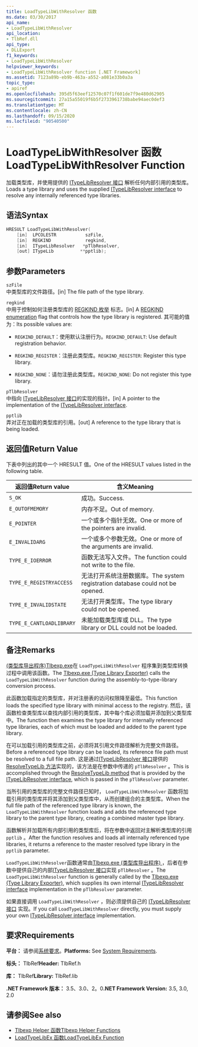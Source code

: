 ```yaml
---
title: LoadTypeLibWithResolver 函数
ms.date: 03/30/2017
api_name:
- LoadTypeLibWithResolver
api_location:
- TlbRef.dll
api_type:
- DLLExport
f1_keywords:
- LoadTypeLibWithResolver
helpviewer_keywords:
- LoadTypeLibWithResolver function [.NET Framework]
ms.assetid: 7123a89b-eb9b-463a-a552-a081e33b0a3a
topic_type:
- apiref
ms.openlocfilehash: 395d5f63eef12570c07f1f601de7f9e480d62905
ms.sourcegitcommit: 27a15a55019f6b5f2733961738babe94aec0def3
ms.translationtype: MT
ms.contentlocale: zh-CN
ms.lasthandoff: 09/15/2020
ms.locfileid: "90540500"
---
```

# <a name="loadtypelibwithresolver-function"></a><span data-ttu-id="42c99-102">LoadTypeLibWithResolver 函数</span><span class="sxs-lookup"><span data-stu-id="42c99-102">LoadTypeLibWithResolver Function</span></span>
<span data-ttu-id="42c99-103">加载类型库，并使用提供的 [ITypeLibResolver 接口](itypelibresolver-interface.md) 解析任何内部引用的类型库。</span><span class="sxs-lookup"><span data-stu-id="42c99-103">Loads a type library and uses the supplied [ITypeLibResolver interface](itypelibresolver-interface.md) to resolve any internally referenced type libraries.</span></span>  
  
## <a name="syntax"></a><span data-ttu-id="42c99-104">语法</span><span class="sxs-lookup"><span data-stu-id="42c99-104">Syntax</span></span>  
  
```cpp  
HRESULT LoadTypeLibWithResolver(  
    [in]  LPCOLESTR           szFile,  
    [in]  REGKIND             regkind,  
    [in]  ITypeLibResolver   *pTlbResolver,  
    [out] ITypeLib          **pptlib);  
```  
  
## <a name="parameters"></a><span data-ttu-id="42c99-105">参数</span><span class="sxs-lookup"><span data-stu-id="42c99-105">Parameters</span></span>  
 `szFile`  
 <span data-ttu-id="42c99-106">中类型库的文件路径。</span><span class="sxs-lookup"><span data-stu-id="42c99-106">[in] The file path of the type library.</span></span>  
  
 `regkind`  
 <span data-ttu-id="42c99-107">中用于控制如何注册类型库的 [REGKIND 枚举](/windows/win32/api/oleauto/ne-oleauto-regkind) 标志。</span><span class="sxs-lookup"><span data-stu-id="42c99-107">[in] A [REGKIND enumeration](/windows/win32/api/oleauto/ne-oleauto-regkind) flag that controls how the type library is registered.</span></span> <span data-ttu-id="42c99-108">其可能的值为：</span><span class="sxs-lookup"><span data-stu-id="42c99-108">Its possible values are:</span></span>  
  
- <span data-ttu-id="42c99-109">`REGKIND_DEFAULT`：使用默认注册行为。</span><span class="sxs-lookup"><span data-stu-id="42c99-109">`REGKIND_DEFAULT`: Use default registration behavior.</span></span>  
  
- <span data-ttu-id="42c99-110">`REGKIND_REGISTER`：注册此类型库。</span><span class="sxs-lookup"><span data-stu-id="42c99-110">`REGKIND_REGISTER`: Register this type library.</span></span>  
  
- <span data-ttu-id="42c99-111">`REGKIND_NONE`：请勿注册此类型库。</span><span class="sxs-lookup"><span data-stu-id="42c99-111">`REGKIND_NONE`: Do not register this type library.</span></span>  
  
 `pTlbResolver`  
 <span data-ttu-id="42c99-112">中指向 [ITypeLibResolver 接口](itypelibresolver-interface.md)的实现的指针。</span><span class="sxs-lookup"><span data-stu-id="42c99-112">[in] A pointer to the implementation of the [ITypeLibResolver interface](itypelibresolver-interface.md).</span></span>  
  
 `pptlib`  
 <span data-ttu-id="42c99-113">弄对正在加载的类型库的引用。</span><span class="sxs-lookup"><span data-stu-id="42c99-113">[out] A reference to the type library that is being loaded.</span></span>  
  
## <a name="return-value"></a><span data-ttu-id="42c99-114">返回值</span><span class="sxs-lookup"><span data-stu-id="42c99-114">Return Value</span></span>  
 <span data-ttu-id="42c99-115">下表中列出的其中一个 HRESULT 值。</span><span class="sxs-lookup"><span data-stu-id="42c99-115">One of the HRESULT values listed in the following table.</span></span>  
  
|<span data-ttu-id="42c99-116">返回值</span><span class="sxs-lookup"><span data-stu-id="42c99-116">Return value</span></span>|<span data-ttu-id="42c99-117">含义</span><span class="sxs-lookup"><span data-stu-id="42c99-117">Meaning</span></span>|  
|------------------|-------------|  
|`S_OK`|<span data-ttu-id="42c99-118">成功。</span><span class="sxs-lookup"><span data-stu-id="42c99-118">Success.</span></span>|  
|`E_OUTOFMEMORY`|<span data-ttu-id="42c99-119">内存不足。</span><span class="sxs-lookup"><span data-stu-id="42c99-119">Out of memory.</span></span>|  
|`E_POINTER`|<span data-ttu-id="42c99-120">一个或多个指针无效。</span><span class="sxs-lookup"><span data-stu-id="42c99-120">One or more of the pointers are invalid.</span></span>|  
|`E_INVALIDARG`|<span data-ttu-id="42c99-121">一个或多个参数无效。</span><span class="sxs-lookup"><span data-stu-id="42c99-121">One or more of the arguments are invalid.</span></span>|  
|`TYPE_E_IOERROR`|<span data-ttu-id="42c99-122">函数无法写入文件。</span><span class="sxs-lookup"><span data-stu-id="42c99-122">The function could not write to the file.</span></span>|  
|`TYPE_E_REGISTRYACCESS`|<span data-ttu-id="42c99-123">无法打开系统注册数据库。</span><span class="sxs-lookup"><span data-stu-id="42c99-123">The system registration database could not be opened.</span></span>|  
|`TYPE_E_INVALIDSTATE`|<span data-ttu-id="42c99-124">无法打开类型库。</span><span class="sxs-lookup"><span data-stu-id="42c99-124">The type library could not be opened.</span></span>|  
|`TYPE_E_CANTLOADLIBRARY`|<span data-ttu-id="42c99-125">未能加载类型库或 DLL。</span><span class="sxs-lookup"><span data-stu-id="42c99-125">The type library or DLL could not be loaded.</span></span>|  
  
## <a name="remarks"></a><span data-ttu-id="42c99-126">备注</span><span class="sxs-lookup"><span data-stu-id="42c99-126">Remarks</span></span>  
 <span data-ttu-id="42c99-127">[ (类型库导出程序)Tlbexp.exe](../../tools/tlbexp-exe-type-library-exporter.md)在 `LoadTypeLibWithResolver` 程序集到类型库转换过程中调用该函数。</span><span class="sxs-lookup"><span data-stu-id="42c99-127">The [Tlbexp.exe (Type Library Exporter)](../../tools/tlbexp-exe-type-library-exporter.md) calls the `LoadTypeLibWithResolver` function during the assembly-to-type-library conversion process.</span></span>  
  
 <span data-ttu-id="42c99-128">此函数加载指定的类型库，并对注册表的访问权限降至最低。</span><span class="sxs-lookup"><span data-stu-id="42c99-128">This function loads the specified type library with minimal access to the registry.</span></span> <span data-ttu-id="42c99-129">然后，该函数检查类型库以查找内部引用的类型库，其中每个库必须加载并添加到父类型库中。</span><span class="sxs-lookup"><span data-stu-id="42c99-129">The function then examines the type library for internally referenced type libraries, each of which must be loaded and added to the parent type library.</span></span>  
  
 <span data-ttu-id="42c99-130">在可以加载引用的类型库之前，必须将其引用文件路径解析为完整文件路径。</span><span class="sxs-lookup"><span data-stu-id="42c99-130">Before a referenced type library can be loaded, its reference file path must be resolved to a full file path.</span></span> <span data-ttu-id="42c99-131">这是通过[ITypeLibResolver 接口](itypelibresolver-interface.md)提供的[ResolveTypeLib 方法](resolvetypelib-method.md)实现的，该方法是在参数中传递的 `pTlbResolver` 。</span><span class="sxs-lookup"><span data-stu-id="42c99-131">This is accomplished through the [ResolveTypeLib method](resolvetypelib-method.md) that is provided by the [ITypeLibResolver interface](itypelibresolver-interface.md), which is passed in the `pTlbResolver` parameter.</span></span>  
  
 <span data-ttu-id="42c99-132">当所引用的类型库的完整文件路径已知时， `LoadTypeLibWithResolver` 函数将加载引用的类型库并将其添加到父类型库中，从而创建组合的主类型库。</span><span class="sxs-lookup"><span data-stu-id="42c99-132">When the full file path of the referenced type library is known, the `LoadTypeLibWithResolver` function loads and adds the referenced type library to the parent type library, creating a combined master type library.</span></span>  
  
 <span data-ttu-id="42c99-133">函数解析并加载所有内部引用的类型库后，将在参数中返回对主解析类型库的引用 `pptlib` 。</span><span class="sxs-lookup"><span data-stu-id="42c99-133">After the function resolves and loads all internally referenced type libraries, it returns a reference to the master resolved type library in the `pptlib` parameter.</span></span>  
  
 <span data-ttu-id="42c99-134">`LoadTypeLibWithResolver`函数通常由[Tlbexp.exe (类型库导出程序) ](../../tools/tlbexp-exe-type-library-exporter.md)，后者在参数中提供自己的内部[ITypeLibResolver 接口](itypelibresolver-interface.md)实现 `pTlbResolver` 。</span><span class="sxs-lookup"><span data-stu-id="42c99-134">The `LoadTypeLibWithResolver` function is generally called by the [Tlbexp.exe (Type Library Exporter)](../../tools/tlbexp-exe-type-library-exporter.md), which supplies its own internal [ITypeLibResolver interface](itypelibresolver-interface.md) implementation in the `pTlbResolver` parameter.</span></span>  
  
 <span data-ttu-id="42c99-135">如果直接调用 `LoadTypeLibWithResolver` ，则必须提供自己的 [ITypeLibResolver 接口](itypelibresolver-interface.md) 实现。</span><span class="sxs-lookup"><span data-stu-id="42c99-135">If you call `LoadTypeLibWithResolver` directly, you must supply your own [ITypeLibResolver interface](itypelibresolver-interface.md) implementation.</span></span>  
  
## <a name="requirements"></a><span data-ttu-id="42c99-136">要求</span><span class="sxs-lookup"><span data-stu-id="42c99-136">Requirements</span></span>  
 <span data-ttu-id="42c99-137">**平台：** 请参阅[系统要求](../../get-started/system-requirements.md)。</span><span class="sxs-lookup"><span data-stu-id="42c99-137">**Platforms:** See [System Requirements](../../get-started/system-requirements.md).</span></span>  
  
 <span data-ttu-id="42c99-138">**标头：** TlbRef</span><span class="sxs-lookup"><span data-stu-id="42c99-138">**Header:** TlbRef.h</span></span>  
  
 <span data-ttu-id="42c99-139">**库：** TlbRef</span><span class="sxs-lookup"><span data-stu-id="42c99-139">**Library:** TlbRef.lib</span></span>  
  
 <span data-ttu-id="42c99-140">**.NET Framework 版本：** 3.5、3.0、2。0</span><span class="sxs-lookup"><span data-stu-id="42c99-140">**.NET Framework Version:** 3.5, 3.0, 2.0</span></span>  
  
## <a name="see-also"></a><span data-ttu-id="42c99-141">请参阅</span><span class="sxs-lookup"><span data-stu-id="42c99-141">See also</span></span>

- [<span data-ttu-id="42c99-142">Tlbexp Helper 函数</span><span class="sxs-lookup"><span data-stu-id="42c99-142">Tlbexp Helper Functions</span></span>](index.md)
- [<span data-ttu-id="42c99-143">LoadTypeLibEx 函数</span><span class="sxs-lookup"><span data-stu-id="42c99-143">LoadTypeLibEx Function</span></span>](/previous-versions/windows/desktop/api/oleauto/nf-oleauto-loadtypelibex)
